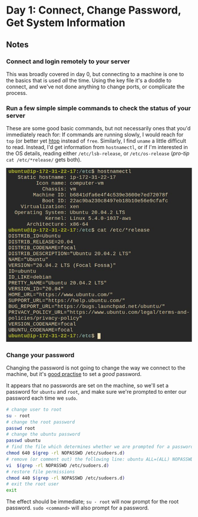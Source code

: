 # Day 1: Connect, Change Password, Get System Information

## Notes

### Connect and login remotely to your server

This was broadly covered in day 0, but connecting to a machine is one to the basics that is used *all* the time.
Using the key file it's a  doddle to connect, and we've not done anything to change ports, or complicate the process.

### Run a few simple simple commands to check the status of your server

These are some good basic commands, but not necessarily ones that you'd immediately reach for: If commands are running slowly, I would reach for `top` (or better yet [htop](https://htop.dev/) instead of `free`.  Similarly, I find `uname` a little difficult to read.  Instead, I'd get information from `hostnamectl`, or if I'm interested in the OS details, reading either `/etc/lsb-release`, or `/etc/os-release` (_pro-tip_ `cat /etc/*release/` gets both).

![getting system info](figures/7_get_system_info.jpg)

### Change your password

Changing the password is not going to change the way we connect to the machine, but it's [good practise](https://docs.microsoft.com/en-us/microsoft-365/admin/misc/password-policy-recommendations?view=o365-worldwide) to set a _good_ password.

It appears that no passwords are set on the machine, so we'll set a password for `ubuntu` and `root`, and make sure we're prompted to enter our password each time we `sudo`.

```bash
# change user to root
su - root
# change the root password
passwd root
# change the ubuntu password
passwd ubuntu
# find the file which determines whether we are prompted for a password, and update its permissions:
chmod 640 $(grep -rl NOPASSWD /etc/sudoers.d)
# remove (or comment out) the following line: ubuntu ALL=(ALL) NOPASSWD:ALL
vi  $(grep -rl NOPASSWD /etc/sudoers.d)
# restore file permissions
chmod 440 $(grep -rl NOPASSWD /etc/sudoers.d)
# exit the root user
exit
```

The effect should be immediate;  `su - root` will now prompt for the root password.  `sudo <command>` will also prompt for a password.
